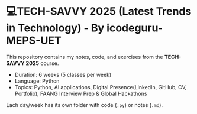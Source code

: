 # 💻TECH-SAVVY 2025 (Latest Trends in Technology) - By icodeguru-MEPS-UET

This repository contains my notes, code, and exercises from the **TECH-SAVVY 2025** course.  
- Duration: 6 weeks (5 classes per week)
- Language: Python
- Topics: Python, AI applications, Digital Presence(LinkedIn, GitHub, CV, Portfolio), FAANG Interview Prep & Global Hackathons

Each day/week has its own folder with code (`.py`) or notes (`.md`).
